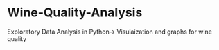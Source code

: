 # Wine-Quality-Analysis
Exploratory Data Analysis in Python-> Visulaization and graphs for wine quality
